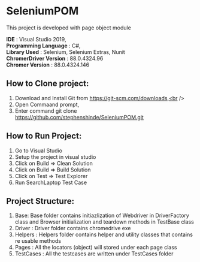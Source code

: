 # SeleniumPOM

This project is developed with page object module 

**IDE** : Visual Studio 2019,<br />
**Programming Language** : C#,<br />
**Library Used** : Selenium, Selenium Extras, Nunit<br />
**ChromerDriver Version** : 88.0.4324.96<br />
**Chromer Version** :  88.0.4324.146

## How to Clone project:
1. Download and Install Git from https://git-scm.com/downloads,<br />
2. Open Commaand prompt,<br />
3. Enter command git clone https://github.com/stephenshinde/SeleniumPOM.git

## How to Run Project:
1. Go to Visual Studio <br />
2. Setup the project in visual studio
3. Click on Build => Clean Solution <br />
3. Click on Build => Build Solution <br />
4. Click on Test => Test Explorer <br />
5. Run SearchLaptop Test Case <br />

## Project Structure:

1. Base: Base folder contains initiazlization of Webdriver in DriverFactory class and Browser initialization and teardown methods in TestBase class<br />
2. Driver : Driver folder contains chromedrive exe<br />
3. Helpers : Helpers folder contains helper and utility classes that contains re usable methods<br />
4. Pages : All the locators (object) will stored under each page class<br />
5. TestCases : All the testcases are written under TestCases folder<br />

